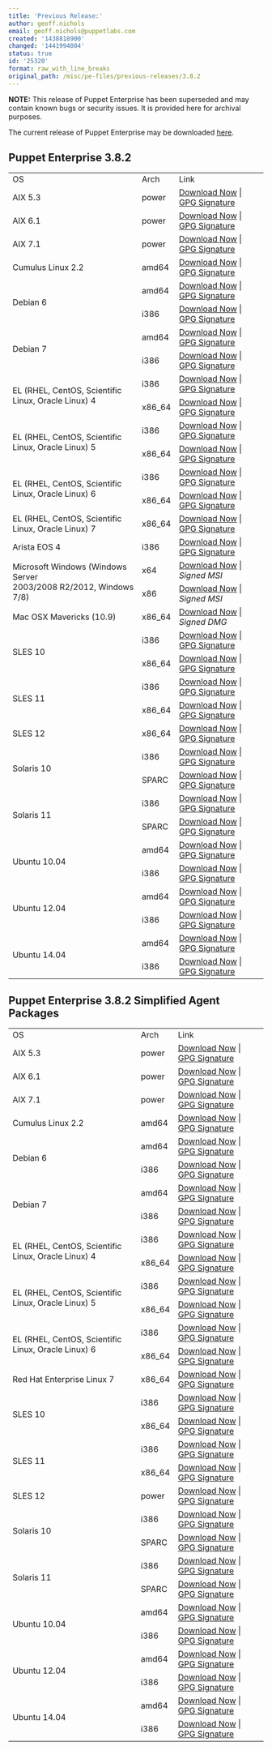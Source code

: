 ```yaml
---
title: 'Previous Release:'
author: geoff.nichols
email: geoff.nichols@puppetlabs.com
created: '1438818900'
changed: '1441994004'
status: true
id: '25320'
format: raw_with_line_breaks
original_path: /misc/pe-files/previous-releases/3.8.2
---
```

<p><b>NOTE:</b> This release of Puppet Enterprise has been superseded and may contain known bugs or security issues. It is provided here for archival purposes.
</p><p>The current release of Puppet Enterprise may be downloaded <a href="/misc/pe-files/">here</a>.

</p><h2 id="pe_382">Puppet Enterprise 3.8.2</h2>
<table>
<tbody>
<tr>
<td>OS</td>
<td>Arch</td>
<td>Link</td>
</tr>


<tr>
<td>AIX 5.3</td>
<td>power</td>
<td><a href="https://pm.puppetlabs.com/puppet-enterprise/3.8.2/puppet-enterprise-3.8.2-aix-5.3-power.tar.gz">Download Now</a> | <a href="https://pm.puppetlabs.com/puppet-enterprise/3.8.2/puppet-enterprise-3.8.2-aix-5.3-power.tar.gz.asc">GPG Signature</a></td>
</tr>

<tr>
<td>AIX 6.1</td>
<td>power</td>
<td><a href="https://pm.puppetlabs.com/puppet-enterprise/3.8.2/puppet-enterprise-3.8.2-aix-6.1-power.tar.gz">Download Now</a> | <a href="https://pm.puppetlabs.com/puppet-enterprise/3.8.2/puppet-enterprise-3.8.2-aix-6.1-power.tar.gz.asc">GPG Signature</a></td>
</tr>

<tr>
<td>AIX 7.1</td>
<td>power</td>
<td><a href="https://pm.puppetlabs.com/puppet-enterprise/3.8.2/puppet-enterprise-3.8.2-aix-7.1-power.tar.gz">Download Now</a> | <a href="https://pm.puppetlabs.com/puppet-enterprise/3.8.2/puppet-enterprise-3.8.2-aix-7.1-power.tar.gz.asc">GPG Signature</a></td>
</tr>


<tr>
<td>Cumulus Linux 2.2</td>
<td>amd64</td>
<td><a href="https://pm.puppetlabs.com/puppet-enterprise/3.8.2/puppet-enterprise-3.8.2-cumulus-2.2-amd64.tar.gz">Download Now</a> | <a href="https://pm.puppetlabs.com/puppet-enterprise/3.8.2/puppet-enterprise-3.8.2-cumulus-2.2-amd64.tar.gz.asc">GPG Signature</a></td>
</tr>


<tr>
<td rowspan="2">Debian 6</td>
<td>amd64</td>
<td><a href="https://pm.puppetlabs.com/puppet-enterprise/3.8.2/puppet-enterprise-3.8.2-debian-6-amd64.tar.gz">Download Now</a> | <a href="https://pm.puppetlabs.com/puppet-enterprise/3.8.2/puppet-enterprise-3.8.2-debian-6-amd64.tar.gz.asc">GPG Signature</a></td>
</tr>
<tr>
<td>i386</td>
<td><a href="https://pm.puppetlabs.com/puppet-enterprise/3.8.2/puppet-enterprise-3.8.2-debian-6-i386.tar.gz">Download Now</a> | <a href="https://pm.puppetlabs.com/puppet-enterprise/3.8.2/puppet-enterprise-3.8.2-debian-6-i386.tar.gz.asc">GPG Signature</a></td>
</tr>

<tr>
<td rowspan="2">Debian 7</td>
<td>amd64</td>
<td><a href="https://pm.puppetlabs.com/puppet-enterprise/3.8.2/puppet-enterprise-3.8.2-debian-7-amd64.tar.gz">Download Now</a> | <a href="https://pm.puppetlabs.com/puppet-enterprise/3.8.2/puppet-enterprise-3.8.2-debian-7-amd64.tar.gz.asc">GPG Signature</a></td>
</tr>
<tr>
<td>i386</td>
<td><a href="https://pm.puppetlabs.com/puppet-enterprise/3.8.2/puppet-enterprise-3.8.2-debian-7-i386.tar.gz">Download Now</a> | <a href="https://pm.puppetlabs.com/puppet-enterprise/3.8.2/puppet-enterprise-3.8.2-debian-7-i386.tar.gz.asc">GPG Signature</a></td>
</tr>


<tr>
<td rowspan="2">EL (RHEL, CentOS, Scientific Linux, Oracle Linux) 4</td>
<td>i386</td>
<td><a href="https://pm.puppetlabs.com/puppet-enterprise/3.8.2/puppet-enterprise-3.8.2-el-4-i386.tar.gz">Download Now</a> | <a href="https://pm.puppetlabs.com/puppet-enterprise/3.8.2/puppet-enterprise-3.8.2-el-4-i386.tar.gz.asc">GPG Signature</a></td>
</tr>
<tr>
<td>x86_64</td>
<td><a href="https://pm.puppetlabs.com/puppet-enterprise/3.8.2/puppet-enterprise-3.8.2-el-4-x86_64.tar.gz">Download Now</a> | <a href="https://pm.puppetlabs.com/puppet-enterprise/3.8.2/puppet-enterprise-3.8.2-el-4-x86_64.tar.gz.asc">GPG Signature</a></td>
</tr>

<tr>
<td rowspan="2">EL (RHEL, CentOS, Scientific Linux, Oracle Linux) 5</td>
<td>i386</td>
<td><a href="https://pm.puppetlabs.com/puppet-enterprise/3.8.2/puppet-enterprise-3.8.2-el-5-i386.tar.gz">Download Now</a> | <a href="https://pm.puppetlabs.com/puppet-enterprise/3.8.2/puppet-enterprise-3.8.2-el-5-i386.tar.gz.asc">GPG Signature</a></td>
</tr>
<tr>
<td>x86_64</td>
<td><a href="https://pm.puppetlabs.com/puppet-enterprise/3.8.2/puppet-enterprise-3.8.2-el-5-x86_64.tar.gz">Download Now</a> | <a href="https://pm.puppetlabs.com/puppet-enterprise/3.8.2/puppet-enterprise-3.8.2-el-5-x86_64.tar.gz.asc">GPG Signature</a></td>
</tr>

<tr>
<td rowspan="2">EL (RHEL, CentOS, Scientific Linux, Oracle Linux) 6</td>
<td>i386</td>
<td><a href="https://pm.puppetlabs.com/puppet-enterprise/3.8.2/puppet-enterprise-3.8.2-el-6-i386.tar.gz">Download Now</a> | <a href="https://pm.puppetlabs.com/puppet-enterprise/3.8.2/puppet-enterprise-3.8.2-el-6-i386.tar.gz.asc">GPG Signature</a></td>
</tr>
<tr>
<td>x86_64</td>
<td><a href="https://pm.puppetlabs.com/puppet-enterprise/3.8.2/puppet-enterprise-3.8.2-el-6-x86_64.tar.gz">Download Now</a> | <a href="https://pm.puppetlabs.com/puppet-enterprise/3.8.2/puppet-enterprise-3.8.2-el-6-x86_64.tar.gz.asc">GPG Signature</a></td>
</tr>

<tr>
<td>EL (RHEL, CentOS, Scientific Linux, Oracle Linux) 7</td>
<td>x86_64</td>
<td><a href="https://pm.puppetlabs.com/puppet-enterprise/3.8.2/puppet-enterprise-3.8.2-el-7-x86_64.tar.gz">Download Now</a> | <a href="https://pm.puppetlabs.com/puppet-enterprise/3.8.2/puppet-enterprise-3.8.2-el-7-x86_64.tar.gz.asc">GPG Signature</a></td>
</tr>


<tr>
<td>Arista EOS 4</td>
<td>i386</td>
<td><a href="https://pm.puppetlabs.com/puppet-enterprise/3.8.2/puppet-enterprise-3.8.2-eos-4-i386.swix">Download Now</a> | <a href="https://pm.puppetlabs.com/puppet-enterprise/3.8.2/puppet-enterprise-3.8.2-eos-4-i386.swix.asc">GPG Signature</a></td>
</tr>


<tr>
<td rowspan="2">Microsoft Windows (Windows Server <br>2003/2008 R2/2012, Windows 7/8)</td>
<td>x64</td>
<td><a href="http://pm.puppetlabs.com/puppet-enterprise/3.8.2/puppet-enterprise-3.8.2-x64.msi">Download Now</a> | <em>Signed MSI<em></em></em></td>
</tr>
<tr>
<td>x86</td>
<td><a href="http://pm.puppetlabs.com/puppet-enterprise/3.8.2/puppet-enterprise-3.8.2.msi">Download Now</a> | <em>Signed MSI<em></em></em></td>
</tr>


<tr>
<td>Mac OSX Mavericks (10.9)</td>
<td>x86_64</td>
<td><a href="https://pm.puppetlabs.com/puppet-enterprise/3.8.2/puppet-enterprise-3.8.2-osx-10.9-x86_64.dmg">Download Now</a> | <em>Signed DMG<em></em></em></td>
</tr>


<tr>
<td rowspan="2">SLES 10</td>
<td>i386</td>
<td><a href="https://pm.puppetlabs.com/puppet-enterprise/3.8.2/puppet-enterprise-3.8.2-sles-10-i386.tar.gz">Download Now</a> | <a href="https://pm.puppetlabs.com/puppet-enterprise/3.8.2/puppet-enterprise-3.8.2-sles-10-i386.tar.gz.asc">GPG Signature</a></td>
</tr>
<tr>
<td>x86_64</td>
<td><a href="https://pm.puppetlabs.com/puppet-enterprise/3.8.2/puppet-enterprise-3.8.2-sles-10-x86_64.tar.gz">Download Now</a> | <a href="https://pm.puppetlabs.com/puppet-enterprise/3.8.2/puppet-enterprise-3.8.2-sles-10-x86_64.tar.gz.asc">GPG Signature</a></td>
</tr>

<tr>
<td rowspan="2">SLES 11</td>
<td>i386</td>
<td><a href="https://pm.puppetlabs.com/puppet-enterprise/3.8.2/puppet-enterprise-3.8.2-sles-11-i386.tar.gz">Download Now</a> | <a href="https://pm.puppetlabs.com/puppet-enterprise/3.8.2/puppet-enterprise-3.8.2-sles-11-i386.tar.gz.asc">GPG Signature</a></td>
</tr>
<tr>
<td>x86_64</td>
<td><a href="https://pm.puppetlabs.com/puppet-enterprise/3.8.2/puppet-enterprise-3.8.2-sles-11-x86_64.tar.gz">Download Now</a> | <a href="https://pm.puppetlabs.com/puppet-enterprise/3.8.2/puppet-enterprise-3.8.2-sles-11-x86_64.tar.gz.asc">GPG Signature</a></td>
</tr>

<tr>
<td>SLES 12</td>
<td>x86_64</td>
<td><a href="https://pm.puppetlabs.com/puppet-enterprise/3.8.2/puppet-enterprise-3.8.2-sles-12-x86_64.tar.gz">Download Now</a> | <a href="https://pm.puppetlabs.com/puppet-enterprise/3.8.2/puppet-enterprise-3.8.2-sles-12-x86_64.tar.gz.asc">GPG Signature</a></td>
</tr>


<tr>
<td rowspan="2">Solaris 10</td>
<td>i386</td>
<td><a href="https://pm.puppetlabs.com/puppet-enterprise/3.8.2/puppet-enterprise-3.8.2-solaris-10-i386.tar.gz">Download Now</a> | <a href="https://pm.puppetlabs.com/puppet-enterprise/3.8.2/puppet-enterprise-3.8.2-solaris-10-i386.tar.gz.asc">GPG Signature</a></td>
</tr>
<tr>
<td>SPARC</td>
<td><a href="https://pm.puppetlabs.com/puppet-enterprise/3.8.2/puppet-enterprise-3.8.2-solaris-10-sparc.tar.gz">Download Now</a> | <a href="https://pm.puppetlabs.com/puppet-enterprise/3.8.2/puppet-enterprise-3.8.2-solaris-10-sparc.tar.gz.asc">GPG Signature</a></td>
</tr>

<tr>
<td rowspan="2">Solaris 11</td>
<td>i386</td>
<td><a href="https://pm.puppetlabs.com/puppet-enterprise/3.8.2/puppet-enterprise-3.8.2-solaris-11-i386.tar.gz">Download Now</a> | <a href="https://pm.puppetlabs.com/puppet-enterprise/3.8.2/puppet-enterprise-3.8.2-solaris-11-i386.tar.gz.asc">GPG Signature</a></td>
</tr>
<tr>
<td>SPARC</td>
<td><a href="https://pm.puppetlabs.com/puppet-enterprise/3.8.2/puppet-enterprise-3.8.2-solaris-11-sparc.tar.gz">Download Now</a> | <a href="https://pm.puppetlabs.com/puppet-enterprise/3.8.2/puppet-enterprise-3.8.2-solaris-11-sparc.tar.gz.asc">GPG Signature</a></td>
</tr>


<tr>
<td rowspan="2">Ubuntu 10.04</td>
<td>amd64</td>
<td><a href="https://pm.puppetlabs.com/puppet-enterprise/3.8.2/puppet-enterprise-3.8.2-ubuntu-10.04-amd64.tar.gz">Download Now</a> | <a href="https://pm.puppetlabs.com/puppet-enterprise/3.8.2/puppet-enterprise-3.8.2-ubuntu-10.04-amd64.tar.gz.asc">GPG Signature</a></td>
</tr>
<tr>
<td>i386</td>
<td><a href="https://pm.puppetlabs.com/puppet-enterprise/3.8.2/puppet-enterprise-3.8.2-ubuntu-10.04-i386.tar.gz">Download Now</a> | <a href="https://pm.puppetlabs.com/puppet-enterprise/3.8.2/puppet-enterprise-3.8.2-ubuntu-10.04-i386.tar.gz.asc">GPG Signature</a></td>
</tr>

<tr>
<td rowspan="2">Ubuntu 12.04</td>
<td>amd64</td>
<td><a href="https://pm.puppetlabs.com/puppet-enterprise/3.8.2/puppet-enterprise-3.8.2-ubuntu-12.04-amd64.tar.gz">Download Now</a> | <a href="https://pm.puppetlabs.com/puppet-enterprise/3.8.2/puppet-enterprise-3.8.2-ubuntu-12.04-amd64.tar.gz.asc">GPG Signature</a></td>
</tr>
<tr>
<td>i386</td>
<td><a href="https://pm.puppetlabs.com/puppet-enterprise/3.8.2/puppet-enterprise-3.8.2-ubuntu-12.04-i386.tar.gz">Download Now</a> | <a href="https://pm.puppetlabs.com/puppet-enterprise/3.8.2/puppet-enterprise-3.8.2-ubuntu-12.04-i386.tar.gz.asc">GPG Signature</a></td>
</tr>

<tr>
<td rowspan="2">Ubuntu 14.04</td>
<td>amd64</td>
<td><a href="https://pm.puppetlabs.com/puppet-enterprise/3.8.2/puppet-enterprise-3.8.2-ubuntu-14.04-amd64.tar.gz">Download Now</a> | <a href="https://pm.puppetlabs.com/puppet-enterprise/3.8.2/puppet-enterprise-3.8.2-ubuntu-14.04-amd64.tar.gz.asc">GPG Signature</a></td>
</tr>
<tr>
<td>i386</td>
<td><a href="https://pm.puppetlabs.com/puppet-enterprise/3.8.2/puppet-enterprise-3.8.2-ubuntu-14.04-i386.tar.gz">Download Now</a> | <a href="https://pm.puppetlabs.com/puppet-enterprise/3.8.2/puppet-enterprise-3.8.2-ubuntu-14.04-i386.tar.gz.asc">GPG Signature</a></td>
</tr>
</tbody>
</table>





<h2 id="pe_a_382">Puppet Enterprise 3.8.2 Simplified Agent Packages</h2>
<table>
<tbody>
<tr>
<td>OS</td>
<td>Arch</td>
<td>Link</td>
</tr>


<tr>
<td>AIX 5.3</td>
<td>power</td>
<td><a href="https://pm.puppetlabs.com/puppet-enterprise/3.8.2/puppet-enterprise-3.8.2-aix-5.3-power-agent.tar.gz">Download Now</a> | <a href="https://pm.puppetlabs.com/puppet-enterprise/3.8.2/puppet-enterprise-3.8.2-aix-5.3-power-agent.tar.gz.asc">GPG Signature</a></td>
</tr>

<tr>
<td>AIX 6.1</td>
<td>power</td>
<td><a href="https://pm.puppetlabs.com/puppet-enterprise/3.8.2/puppet-enterprise-3.8.2-aix-6.1-power-agent.tar.gz">Download Now</a> | <a href="https://pm.puppetlabs.com/puppet-enterprise/3.8.2/puppet-enterprise-3.8.2-aix-6.1-power-agent.tar.gz.asc">GPG Signature</a></td>
</tr>

<tr>
<td>AIX 7.1</td>
<td>power</td>
<td><a href="https://pm.puppetlabs.com/puppet-enterprise/3.8.2/puppet-enterprise-3.8.2-aix-7.1-power-agent.tar.gz">Download Now</a> | <a href="https://pm.puppetlabs.com/puppet-enterprise/3.8.2/puppet-enterprise-3.8.2-aix-7.1-power-agent.tar.gz.asc">GPG Signature</a></td>
</tr>


<tr>
<td>Cumulus Linux 2.2</td>
<td>amd64</td>
<td><a href="https://pm.puppetlabs.com/puppet-enterprise/3.8.2/puppet-enterprise-3.8.2-cumulus-2.2-amd64-agent.tar.gz">Download Now</a> | <a href="https://pm.puppetlabs.com/puppet-enterprise/3.8.2/puppet-enterprise-3.8.2-cumulus-2.2-amd64-agent.tar.gz.asc">GPG Signature</a></td>
</tr>


<tr>
<td rowspan="2">Debian 6</td>
<td>amd64</td>
<td><a href="https://pm.puppetlabs.com/puppet-enterprise/3.8.2/puppet-enterprise-3.8.2-debian-6-amd64-agent.tar.gz">Download Now</a> | <a href="https://pm.puppetlabs.com/puppet-enterprise/3.8.2/puppet-enterprise-3.8.2-debian-6-amd64-agent.tar.gz.asc">GPG Signature</a></td>
</tr>
<tr>
<td>i386</td>
<td><a href="https://pm.puppetlabs.com/puppet-enterprise/3.8.2/puppet-enterprise-3.8.2-debian-6-i386-agent.tar.gz">Download Now</a> | <a href="https://pm.puppetlabs.com/puppet-enterprise/3.8.2/puppet-enterprise-3.8.2-debian-6-i386-agent.tar.gz.asc">GPG Signature</a></td>
</tr>

<tr>
<td rowspan="2">Debian 7</td>
<td>amd64</td>
<td><a href="https://pm.puppetlabs.com/puppet-enterprise/3.8.2/puppet-enterprise-3.8.2-debian-7-amd64-agent.tar.gz">Download Now</a> | <a href="https://pm.puppetlabs.com/puppet-enterprise/3.8.2/puppet-enterprise-3.8.2-debian-7-amd64-agent.tar.gz.asc">GPG Signature</a></td>
</tr>
<tr>
<td>i386</td>
<td><a href="https://pm.puppetlabs.com/puppet-enterprise/3.8.2/puppet-enterprise-3.8.2-debian-7-i386-agent.tar.gz">Download Now</a> | <a href="https://pm.puppetlabs.com/puppet-enterprise/3.8.2/puppet-enterprise-3.8.2-debian-7-i386-agent.tar.gz.asc">GPG Signature</a></td>
</tr>


<tr>
<td rowspan="2">EL (RHEL, CentOS, Scientific Linux, Oracle Linux) 4</td>
<td>i386</td>
<td><a href="https://pm.puppetlabs.com/puppet-enterprise/3.8.2/puppet-enterprise-3.8.2-el-4-i386-agent.tar.gz">Download Now</a> | <a href="https://pm.puppetlabs.com/puppet-enterprise/3.8.2/puppet-enterprise-3.8.2-el-4-i386-agent.tar.gz.asc">GPG Signature</a></td>
</tr>
<tr>
<td>x86_64</td>
<td><a href="https://pm.puppetlabs.com/puppet-enterprise/3.8.2/puppet-enterprise-3.8.2-el-4-x86_64-agent.tar.gz">Download Now</a> | <a href="https://pm.puppetlabs.com/puppet-enterprise/3.8.2/puppet-enterprise-3.8.2-el-4-x86_64-agent.tar.gz.asc">GPG Signature</a></td>
</tr>

<tr>
<td rowspan="2">EL (RHEL, CentOS, Scientific Linux, Oracle Linux) 5</td>
<td>i386</td>
<td><a href="https://pm.puppetlabs.com/puppet-enterprise/3.8.2/puppet-enterprise-3.8.2-el-5-i386-agent.tar.gz">Download Now</a> | <a href="https://pm.puppetlabs.com/puppet-enterprise/3.8.2/puppet-enterprise-3.8.2-el-5-i386-agent.tar.gz.asc">GPG Signature</a></td>
</tr>
<tr>
<td>x86_64</td>
<td><a href="https://pm.puppetlabs.com/puppet-enterprise/3.8.2/puppet-enterprise-3.8.2-el-5-x86_64-agent.tar.gz">Download Now</a> | <a href="https://pm.puppetlabs.com/puppet-enterprise/3.8.2/puppet-enterprise-3.8.2-el-5-x86_64-agent.tar.gz.asc">GPG Signature</a></td>
</tr>

<tr>
<td rowspan="2">EL (RHEL, CentOS, Scientific Linux, Oracle Linux) 6</td>
<td>i386</td>
<td><a href="https://pm.puppetlabs.com/puppet-enterprise/3.8.2/puppet-enterprise-3.8.2-el-6-i386-agent.tar.gz">Download Now</a> | <a href="https://pm.puppetlabs.com/puppet-enterprise/3.8.2/puppet-enterprise-3.8.2-el-6-i386-agent.tar.gz.asc">GPG Signature</a></td>
</tr>
<tr>
<td>x86_64</td>
<td><a href="https://pm.puppetlabs.com/puppet-enterprise/3.8.2/puppet-enterprise-3.8.2-el-6-x86_64-agent.tar.gz">Download Now</a> | <a href="https://pm.puppetlabs.com/puppet-enterprise/3.8.2/puppet-enterprise-3.8.2-el-6-x86_64-agent.tar.gz.asc">GPG Signature</a></td>
</tr>

<tr>
<td>Red Hat Enterprise Linux 7</td>
<td>x86_64</td>
<td><a href="https://pm.puppetlabs.com/puppet-enterprise/3.8.2/puppet-enterprise-3.8.2-el-7-x86_64-agent.tar.gz">Download Now</a> | <a href="https://pm.puppetlabs.com/puppet-enterprise/3.8.2/puppet-enterprise-3.8.2-el-7-x86_64-agent.tar.gz.asc">GPG Signature</a></td>
</tr>


<tr>
<td rowspan="2">SLES 10</td>
<td>i386</td>
<td><a href="https://pm.puppetlabs.com/puppet-enterprise/3.8.2/puppet-enterprise-3.8.2-sles-10-i386-agent.tar.gz">Download Now</a> | <a href="https://pm.puppetlabs.com/puppet-enterprise/3.8.2/puppet-enterprise-3.8.2-sles-10-i386-agent.tar.gz.asc">GPG Signature</a></td>
</tr>
<tr>
<td>x86_64</td>
<td><a href="https://pm.puppetlabs.com/puppet-enterprise/3.8.2/puppet-enterprise-3.8.2-sles-10-x86_64-agent.tar.gz">Download Now</a> | <a href="https://pm.puppetlabs.com/puppet-enterprise/3.8.2/puppet-enterprise-3.8.2-sles-10-x86_64-agent.tar.gz.asc">GPG Signature</a></td>
</tr>

<tr>
<td rowspan="2">SLES 11</td>
<td>i386</td>
<td><a href="https://pm.puppetlabs.com/puppet-enterprise/3.8.2/puppet-enterprise-3.8.2-sles-11-i386-agent.tar.gz">Download Now</a> | <a href="https://pm.puppetlabs.com/puppet-enterprise/3.8.2/puppet-enterprise-3.8.2-sles-11-i386-agent.tar.gz.asc">GPG Signature</a></td>
</tr>
<tr>
<td>x86_64</td>
<td><a href="https://pm.puppetlabs.com/puppet-enterprise/3.8.2/puppet-enterprise-3.8.2-sles-11-x86_64-agent.tar.gz">Download Now</a> | <a href="https://pm.puppetlabs.com/puppet-enterprise/3.8.2/puppet-enterprise-3.8.2-sles-11-x86_64-agent.tar.gz.asc">GPG Signature</a></td>
</tr>

<tr>
<td>SLES 12</td>
<td>power</td>
<td><a href="https://pm.puppetlabs.com/puppet-enterprise/3.8.2/puppet-enterprise-3.8.2-sles-12-x86_64-agent.tar.gz">Download Now</a> | <a href="https://pm.puppetlabs.com/puppet-enterprise/3.8.2/puppet-enterprise-3.8.2-sles-12-x86_64-agent.tar.gz.asc">GPG Signature</a></td>
</tr>


<tr>
<td rowspan="2">Solaris 10</td>
<td>i386</td>
<td><a href="https://pm.puppetlabs.com/puppet-enterprise/3.8.2/puppet-enterprise-3.8.2-solaris-10-i386-agent.tar.gz">Download Now</a> | <a href="https://pm.puppetlabs.com/puppet-enterprise/3.8.2/puppet-enterprise-3.8.2-solaris-10-i386-agent.tar.gz.asc">GPG Signature</a></td>
</tr>
<tr>
<td>SPARC</td>
<td><a href="https://pm.puppetlabs.com/puppet-enterprise/3.8.2/puppet-enterprise-3.8.2-solaris-10-sparc-agent.tar.gz">Download Now</a> | <a href="https://pm.puppetlabs.com/puppet-enterprise/3.8.2/puppet-enterprise-3.8.2-solaris-10-sparc-agent.tar.gz.asc">GPG Signature</a></td>
</tr>

<tr>
<td rowspan="2">Solaris 11</td>
<td>i386</td>
<td><a href="https://pm.puppetlabs.com/puppet-enterprise/3.8.2/puppet-enterprise-3.8.2-solaris-11-i386-agent.tar.gz">Download Now</a> | <a href="https://pm.puppetlabs.com/puppet-enterprise/3.8.2/puppet-enterprise-3.8.2-solaris-11-i386-agent.tar.gz.asc">GPG Signature</a></td>
</tr>
<tr>
<td>SPARC</td>
<td><a href="https://pm.puppetlabs.com/puppet-enterprise/3.8.2/puppet-enterprise-3.8.2-solaris-11-sparc-agent.tar.gz">Download Now</a> | <a href="https://pm.puppetlabs.com/puppet-enterprise/3.8.2/puppet-enterprise-3.8.2-solaris-11-sparc-agent.tar.gz.asc">GPG Signature</a></td>
</tr>


<tr>
<td rowspan="2">Ubuntu 10.04</td>
<td>amd64</td>
<td><a href="https://pm.puppetlabs.com/puppet-enterprise/3.8.2/puppet-enterprise-3.8.2-ubuntu-10.04-amd64-agent.tar.gz">Download Now</a> | <a href="https://pm.puppetlabs.com/puppet-enterprise/3.8.2/puppet-enterprise-3.8.2-ubuntu-10.04-amd64-agent.tar.gz.asc">GPG Signature</a></td>
</tr>
<tr>
<td>i386</td>
<td><a href="https://pm.puppetlabs.com/puppet-enterprise/3.8.2/puppet-enterprise-3.8.2-ubuntu-10.04-i386-agent.tar.gz">Download Now</a> | <a href="https://pm.puppetlabs.com/puppet-enterprise/3.8.2/puppet-enterprise-3.8.2-ubuntu-10.04-i386-agent.tar.gz.asc">GPG Signature</a></td>
</tr>

<tr>
<td rowspan="2">Ubuntu 12.04</td>
<td>amd64</td>
<td><a href="https://pm.puppetlabs.com/puppet-enterprise/3.8.2/puppet-enterprise-3.8.2-ubuntu-12.04-amd64-agent.tar.gz">Download Now</a> | <a href="https://pm.puppetlabs.com/puppet-enterprise/3.8.2/puppet-enterprise-3.8.2-ubuntu-12.04-amd64-agent.tar.gz.asc">GPG Signature</a></td>
</tr>
<tr>
<td>i386</td>
<td><a href="https://pm.puppetlabs.com/puppet-enterprise/3.8.2/puppet-enterprise-3.8.2-ubuntu-12.04-i386-agent.tar.gz">Download Now</a> | <a href="https://pm.puppetlabs.com/puppet-enterprise/3.8.2/puppet-enterprise-3.8.2-ubuntu-12.04-i386-agent.tar.gz.asc">GPG Signature</a></td>
</tr>

<tr>
<td rowspan="2">Ubuntu 14.04</td>
<td>amd64</td>
<td><a href="https://pm.puppetlabs.com/puppet-enterprise/3.8.2/puppet-enterprise-3.8.2-ubuntu-14.04-amd64-agent.tar.gz">Download Now</a> | <a href="https://pm.puppetlabs.com/puppet-enterprise/3.8.2/puppet-enterprise-3.8.2-ubuntu-14.04-amd64-agent.tar.gz.asc">GPG Signature</a></td>
</tr>
<tr>
<td>i386</td>
<td><a href="https://pm.puppetlabs.com/puppet-enterprise/3.8.2/puppet-enterprise-3.8.2-ubuntu-14.04-i386-agent.tar.gz">Download Now</a> | <a href="https://pm.puppetlabs.com/puppet-enterprise/3.8.2/puppet-enterprise-3.8.2-ubuntu-14.04-i386-agent.tar.gz.asc">GPG Signature</a></td>
</tr>
</tbody>
</table>
